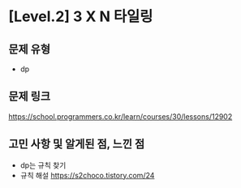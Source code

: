 # [Level.2] 3 X N 타일링

## 문제 유형
- dp

## 문제 링크
https://school.programmers.co.kr/learn/courses/30/lessons/12902

## 고민 사항 및 알게된 점, 느낀 점
- dp는 규칙 찾기
- 규칙 해설 https://s2choco.tistory.com/24



